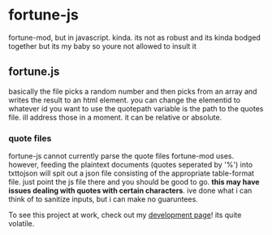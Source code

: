 # fortune-js
fortune-mod, but in javascript. kinda. its not as robust and its kinda bodged together but its my baby so youre not allowed to insult it




## fortune.js
basically the file picks a random number and then picks from an array and writes the result to an html element. you can change the elementid to whatever id you want to use
the quotepath variable is the path to the quotes file. ill address those in a moment. it can be relative or absolute.

### quote files
fortune-js cannot currently parse the quote files fortune-mod uses. however, feeding the plaintext documents (quotes seperated by '%') into txttojson will spit out a json file consisting of the appropriate table-format file. just point the js file there and you should be good to go. **this may have issues dealing with quotes with certain characters**. ive done what i can think of to sanitize inputs, but i can make no guaruntees. 


To see this project at work, check out my [development page](https://zeroslab.github.io/fortune-js/test.html)! its quite volatile. 
